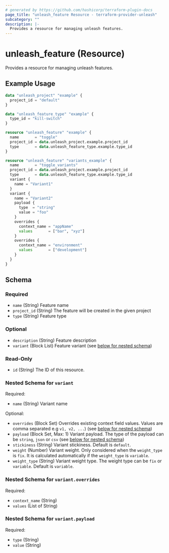 ```yaml
---
# generated by https://github.com/hashicorp/terraform-plugin-docs
page_title: "unleash_feature Resource - terraform-provider-unleash"
subcategory: ""
description: |-
  Provides a resource for managing unleash features.
---
```


# unleash_feature (Resource)

Provides a resource for managing unleash features.

## Example Usage

```terraform
data "unleash_project" "example" {
  project_id = "default"
}

data "unleash_feature_type" "example" {
  type_id = "kill-switch"
}

resource "unleash_feature" "example" {
  name       = "toggle"
  project_id = data.unleash_project.example.project_id
  type       = data.unleash_feature_type.example.type_id
}

resource "unleash_feature" "variants_example" {
  name       = "toggle_variants"
  project_id = data.unleash_project.example.project_id
  type       = data.unleash_feature_type.example.type_id
  variant {
    name = "Variant1"
  }
  variant {
    name = "Variant2"
    payload {
      type  = "string"
      value = "foo"
    }
    overrides {
      context_name = "appName"
      values       = ["bar", "xyz"]
    }
    overrides {
      context_name = "environment"
      values       = ["development"]
    }
  }
}
```

<!-- schema generated by tfplugindocs -->
## Schema

### Required

- `name` (String) Feature name
- `project_id` (String) The feature will be created in the given project
- `type` (String) Feature type

### Optional

- `description` (String) Feature description
- `variant` (Block List) Feature variant (see [below for nested schema](#nestedblock--variant))

### Read-Only

- `id` (String) The ID of this resource.

<a id="nestedblock--variant"></a>
### Nested Schema for `variant`

Required:

- `name` (String) Variant name

Optional:

- `overrides` (Block Set) Overrides existing context field values. Values are comma separated e.g `v1, v2, ...`) (see [below for nested schema](#nestedblock--variant--overrides))
- `payload` (Block Set, Max: 1) Variant payload. The type of the payload can be `string`, `json` or `csv` (see [below for nested schema](#nestedblock--variant--payload))
- `stickiness` (String) Variant stickiness. Default is `default`.
- `weight` (Number) Variant weight. Only considered when the `weight_type` is `fix`. It is calculated automatically if the `weight_type` is `variable`.
- `weight_type` (String) Variant weight type. The weight type can be `fix` or `variable`. Default is `variable`.

<a id="nestedblock--variant--overrides"></a>
### Nested Schema for `variant.overrides`

Required:

- `context_name` (String)
- `values` (List of String)


<a id="nestedblock--variant--payload"></a>
### Nested Schema for `variant.payload`

Required:

- `type` (String)
- `value` (String)


